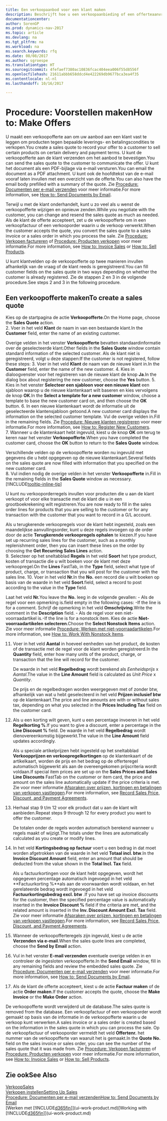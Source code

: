 ```yaml
---
title: Een verkoopaanbod voor een klant maken
description: Beschrijft hoe u een verkoopaanbieding of een offerteaanvraagdocument maakt om uw aanbod aan een klant vast te leggen om producten onder bepaalde voorwaarden te verkopen.
documentationcenter: 
author: SorenGP
ms.prod: dynamics-nav-2017
ms.topic: article
ms.devlang: na
ms.tgt_pltfrm: na
ms.workload: na
ms.search.keywords: rfq
ms.date: 08/08/2017
ms.author: sgroespe
ms.translationtype: HT
ms.sourcegitcommit: 4fefaef7380ac10836fcac404eea006f55d8556f
ms.openlocfilehash: 21611abbb658ddcd4e422269db9677bca3ea4f35
ms.contentlocale: nl-nl
ms.lasthandoff: 10/16/2017

---
```

# <a name="how-to-make-offers"></a><span data-ttu-id="a1d88-103">Procedure: Voorstellen maken</span><span class="sxs-lookup"><span data-stu-id="a1d88-103">How to: Make Offers</span></span>
<span data-ttu-id="a1d88-104">U maakt een verkoopofferte aan om uw aanbod aan een klant vast te leggen om producten tegen bepaalde leverings- en betalingscondities te verkopen.</span><span class="sxs-lookup"><span data-stu-id="a1d88-104">You create a sales quote to record your offer to a customer to sell certain products on certain delivery and payment terms.</span></span> <span data-ttu-id="a1d88-105">U kunt de verkoopofferte aan de klant verzenden om het aanbod te bevestigen.</span><span class="sxs-lookup"><span data-stu-id="a1d88-105">You can send the sales quote to the customer to communicate the offer.</span></span> <span data-ttu-id="a1d88-106">U kunt het document als een PDF-bijlage via e-mail versturen.</span><span class="sxs-lookup"><span data-stu-id="a1d88-106">You can email the document as a PDF attachment.</span></span> <span data-ttu-id="a1d88-107">U kunt ook de hoofdtekst van de e-mail vooraf laten invullen met een overzicht van de offerte.</span><span class="sxs-lookup"><span data-stu-id="a1d88-107">You can also have the email body prefilled with a summary of the quote.</span></span> <span data-ttu-id="a1d88-108">Zie [Procedure: Documenten per e-mail verzenden](ui-how-send-documents-email.md) voor meer informatie.</span><span class="sxs-lookup"><span data-stu-id="a1d88-108">For more information, see [How to: Send Documents by Email](ui-how-send-documents-email.md).</span></span>

<span data-ttu-id="a1d88-109">Terwijl u met de klant onderhandelt, kunt u zo veel als u wenst de verkoopofferte wijzigen en opnieuw zenden.</span><span class="sxs-lookup"><span data-stu-id="a1d88-109">While you negotiate with the customer, you can change and resend the sales quote as much as needed.</span></span> <span data-ttu-id="a1d88-110">Als de klant de offerte accepteert, zet u de verkoopofferte om in een verkoopfactuur of een verkooporder waarin u de verkoop verwerkt.</span><span class="sxs-lookup"><span data-stu-id="a1d88-110">When the customer accepts the quote, you convert the sales quote to a sales invoice or a sales order in which you process the sale.</span></span> <span data-ttu-id="a1d88-111">Zie [Procedure: Verkopen factureren](sales-how-invoice-sales.md) of [Procedure: Producten verkopen](sales-how-sell-products.md) voor meer informatie.</span><span class="sxs-lookup"><span data-stu-id="a1d88-111">For more information, see [How to: Invoice Sales](sales-how-invoice-sales.md) or [How to: Sell Products](sales-how-sell-products.md).</span></span>

<span data-ttu-id="a1d88-112">U kunt klantvelden op de verkoopofferte op twee manieren invullen afhankelijk van de vraag of de klant reeds is geregistreerd.</span><span class="sxs-lookup"><span data-stu-id="a1d88-112">You can fill customer fields on the sales quote in two ways depending on whether the customer is already registered.</span></span> <span data-ttu-id="a1d88-113">Zie de stappen 2 en 3 in de volgende procedure.</span><span class="sxs-lookup"><span data-stu-id="a1d88-113">See steps 2 and 3 in the following procedure.</span></span>

## <a name="to-create-a-sales-quote"></a><span data-ttu-id="a1d88-114">Een verkoopofferte maken</span><span class="sxs-lookup"><span data-stu-id="a1d88-114">To create a sales quote</span></span>
<span data-ttu-id="a1d88-115">Kies op de startpagina de actie **Verkoopofferte**.</span><span class="sxs-lookup"><span data-stu-id="a1d88-115">On the Home page,  choose the **Sales Quote** action.</span></span>  
2. <span data-ttu-id="a1d88-116">Voer in het veld **Klant** de naam in van een bestaande klant.</span><span class="sxs-lookup"><span data-stu-id="a1d88-116">In the **Customer** field, enter the name of an existing customer.</span></span>

   <span data-ttu-id="a1d88-117">Overige velden in het venster **Verkoopofferte** bevatten standaardinformatie over de geselecteerde klant.</span><span class="sxs-lookup"><span data-stu-id="a1d88-117">Other fields in the **Sales Quote** window contain standard information of the selected customer.</span></span> <span data-ttu-id="a1d88-118">Als de klant niet is geregistreerd, volgt u deze stappen:</span><span class="sxs-lookup"><span data-stu-id="a1d88-118">If the customer is not registered, follow these steps:</span></span>
3. <span data-ttu-id="a1d88-119">Voer in het veld **Klant** de naam van de nieuwe klant in.</span><span class="sxs-lookup"><span data-stu-id="a1d88-119">In the **Customer** field, enter the name of the new customer.</span></span>
4. <span data-ttu-id="a1d88-120">Kies in dialoogvenster voor het registreren van de nieuwe klant de knop **Ja**.</span><span class="sxs-lookup"><span data-stu-id="a1d88-120">In the dialog box about registering the new customer, choose the **Yes** button.</span></span>
5. <span data-ttu-id="a1d88-121">Kies in het venster **Selecteer een sjabloon voor een nieuwe klant** een sjabloon waarop u de nieuwe klantenkaart wilt baseren en kies vervolgens de knop **OK**.</span><span class="sxs-lookup"><span data-stu-id="a1d88-121">In the **Select a template for a new customer** window, choose a template to base the new customer card on, and then choose the **OK** button.</span></span>
6. <span data-ttu-id="a1d88-122">In een nieuwe klantenkaart wordt de informatie uit de geselecteerde klantensjabloon getoond.</span><span class="sxs-lookup"><span data-stu-id="a1d88-122">A new customer card displays the information on the selected customer template.</span></span> <span data-ttu-id="a1d88-123">Vul de overige velden in.</span><span class="sxs-lookup"><span data-stu-id="a1d88-123">Fill in the remaining fields.</span></span> <span data-ttu-id="a1d88-124">Zie [Procedure: Nieuwe klanten registreren](sales-how-register-new-customers.md) voor meer informatie.</span><span class="sxs-lookup"><span data-stu-id="a1d88-124">For more information, see [How to: Register New Customers](sales-how-register-new-customers.md).</span></span>  
7. <span data-ttu-id="a1d88-125">Wanneer u de klantenkaart hebt ingevuld, kiest u de knop **OK** om terug te keren naar het venster **Verkoopofferte**.</span><span class="sxs-lookup"><span data-stu-id="a1d88-125">When you have completed the customer card, choose the **OK** button to return to the **Sales Quote** window.</span></span>

   <span data-ttu-id="a1d88-126">Verschillende velden op de verkoopofferte worden nu ingevuld met gegevens die u hebt opgegeven op de nieuwe klantenkaart.</span><span class="sxs-lookup"><span data-stu-id="a1d88-126">Several fields on the sales quote are now filled with information that you specified on the new customer card.</span></span>  
8. <span data-ttu-id="a1d88-127">Vul indien nodig de overige velden in het venster **Verkoopofferte** in.</span><span class="sxs-lookup"><span data-stu-id="a1d88-127">Fill in the remaining fields in the **Sales Quote** window as necessary.</span></span> [!INCLUDE[tooltip-inline-tip](includes/tooltip-inline-tip_md.md)]  

<span data-ttu-id="a1d88-128">U kunt nu verkooporderregels invullen voor producten die u aan de klant verkoopt of voor elke transactie met de klant die u in een grootboekrekening wilt registreren.</span><span class="sxs-lookup"><span data-stu-id="a1d88-128">You are now ready to fill in the sales order lines for products that you are selling to the customer or for any transaction with the customer that you want to record in a G/L account.</span></span>   

<span data-ttu-id="a1d88-129">Als u terugkerende verkoopregels voor de klant hebt ingesteld, zoals een maandelijkse aanvullingsorder, kunt u deze regels invoegen op de order door de actie **Terugkerende verkoopregels ophalen** te kiezen.</span><span class="sxs-lookup"><span data-stu-id="a1d88-129">If you have set up recurring sales lines for the customer, such as a monthly replenishment order, then you can insert these lines on the order by choosing the **Get Recurring Sales Lines** action.</span></span>  
9. <span data-ttu-id="a1d88-130">Selecteer op het sneltabblad **Regels** in het veld **Soort** het type product, kosten of transactie die u wilt boeken voor de klant met deze verkoopregel.</span><span class="sxs-lookup"><span data-stu-id="a1d88-130">On the **Lines** FastTab, in the **Type** field, select what type of product, charge, or transaction that you will post for the customer with the sales line.</span></span>
10. <span data-ttu-id="a1d88-131">Voer in het veld **Nr.**</span><span class="sxs-lookup"><span data-stu-id="a1d88-131">In the **No.**</span></span> <span data-ttu-id="a1d88-132">een record die u wilt boeken op basis van de waarde in het veld **Soort**.</span><span class="sxs-lookup"><span data-stu-id="a1d88-132">field, select a record to post according to the value in the **Type** field.</span></span>

 <span data-ttu-id="a1d88-133">Laat het veld **Nr.**</span><span class="sxs-lookup"><span data-stu-id="a1d88-133">You leave the **No.**</span></span> <span data-ttu-id="a1d88-134">leeg in de volgende gevallen: - Als de regel voor een opmerking is.</span><span class="sxs-lookup"><span data-stu-id="a1d88-134">field empty in the following cases: -If the line is for a comment.</span></span> <span data-ttu-id="a1d88-135">Schrijf de opmerking in het veld **Omschrijving**.</span><span class="sxs-lookup"><span data-stu-id="a1d88-135">Write the comment in the **Description** field.</span></span>
 <span data-ttu-id="a1d88-136">- Als de regel voor een niet-voorraadartikel is.</span><span class="sxs-lookup"><span data-stu-id="a1d88-136">-If the line is for a nonstock item.</span></span> <span data-ttu-id="a1d88-137">Kies de actie **Niet-voorraadartikelen selecteren**.</span><span class="sxs-lookup"><span data-stu-id="a1d88-137">Choose the **Select Nonstock Items** action.</span></span> <span data-ttu-id="a1d88-138">Zie voor meer informatie [Procedure: Werken met niet-voorraadartikelen](inventory-how-work-nonstock-items.md).</span><span class="sxs-lookup"><span data-stu-id="a1d88-138">For more information, see [How to: Work With Nonstock Items](inventory-how-work-nonstock-items.md).</span></span>

11. <span data-ttu-id="a1d88-139">Voer in het veld **Aantal** in hoeveel eenheden van het product, de kosten of de transactie met de regel voor de klant worden geregistreerd.</span><span class="sxs-lookup"><span data-stu-id="a1d88-139">In the **Quantity** field, enter how many units of the product, charge, or transaction that the line will record for the customer.</span></span>

    <span data-ttu-id="a1d88-140">De waarde in het veld **Regelbedrag** wordt berekend als *Eenheidsprijs* x *Aantal*.</span><span class="sxs-lookup"><span data-stu-id="a1d88-140">The value in the **Line Amount** field is calculated as *Unit Price* x *Quantity*.</span></span>  

    <span data-ttu-id="a1d88-141">De prijs en de regelbedragen worden weergegeven met of zonder btw, afhankelijk van wat u hebt geselecteerd in het veld **Prijzen inclusief btw** op de klantenkaart.</span><span class="sxs-lookup"><span data-stu-id="a1d88-141">The price and line amounts are with or without sales tax, depending on what you selected in the **Prices Including Tax** field on the customer card.</span></span>  
12. <span data-ttu-id="a1d88-142">Als u een korting wilt geven, kunt u een percentage invoeren in het veld **Regelkorting %**.</span><span class="sxs-lookup"><span data-stu-id="a1d88-142">If you want to give a discount, enter a percentage in the **Line Discount %** field.</span></span> <span data-ttu-id="a1d88-143">De waarde in het veld **Regelbedrag** wordt dienovereenkomstig bijgewerkt.</span><span class="sxs-lookup"><span data-stu-id="a1d88-143">The value in the **Line Amount** field updates accordingly.</span></span>  

    <span data-ttu-id="a1d88-144">Als u speciale artikelprijzen hebt ingesteld op het sneltabblad **Verkoopprijzen en verkoopregelkortingen** op de klantenkaart of de artikelkaart, worden de prijs en het bedrag op de offerteregel automatisch bijgewerkt als aan de overeengekomen prijscriteria wordt voldaan.</span><span class="sxs-lookup"><span data-stu-id="a1d88-144">If special item prices are set up on the **Sales Prices and Sales Line Discounts** FastTab on the customer or item card, the price and amount on the sales line automatically update if the price criteria is met.</span></span> <span data-ttu-id="a1d88-145">Zie voor meer informatie [Afspraken over prijzen, kortingen en betalingen van verkopen vastleggen](sales-how-record-sales-price-discount-payment-agreements.md).</span><span class="sxs-lookup"><span data-stu-id="a1d88-145">For more information, see [Record Sales Price, Discount, and Payment Agreements](sales-how-record-sales-price-discount-payment-agreements.md).</span></span>  
13. <span data-ttu-id="a1d88-146">Herhaal stap 9 t/m 12 voor elk product dat u aan de klant wilt aanbieden.</span><span class="sxs-lookup"><span data-stu-id="a1d88-146">Repeat steps 9 through 12 for every product you want to offer the customer.</span></span>  

    <span data-ttu-id="a1d88-147">De totalen onder de regels worden automatisch berekend wanneer u regels maakt of wijzigt.</span><span class="sxs-lookup"><span data-stu-id="a1d88-147">The totals under the lines are automatically calculated as you create or modify lines.</span></span>  
14. <span data-ttu-id="a1d88-148">In het veld **Kortingsbedrag op factuur** voert u een bedrag in dat moet worden afgetrokken van de waarde in het veld **Totaal incl. btw**.</span><span class="sxs-lookup"><span data-stu-id="a1d88-148">In the **Invoice Discount Amount** field, enter an amount that should be deducted from the value shown in the **Total Incl. Tax** field.</span></span>

    <span data-ttu-id="a1d88-149">Als u factuurkortingen voor de klant hebt opgegeven, wordt het opgegeven percentage automatisch ingevoegd in het veld **Factuurkorting %**als aan de voorwaarden wordt voldaan, en het gerelateerde bedrag wordt ingevoegd in het veld **Factuurkortingsbedrag excl. btw** .</span><span class="sxs-lookup"><span data-stu-id="a1d88-149">If you have set up invoice discounts for the customer, then the specified percentage value is automatically inserted in the **Invoice Discount %** field if the criteria are met, and the related amount is inserted in the **Inv. Discount Amount Excl. Tax** field.</span></span> <span data-ttu-id="a1d88-150">Zie voor meer informatie [Afspraken over prijzen, kortingen en betalingen van verkopen vastleggen](sales-how-record-sales-price-discount-payment-agreements.md).</span><span class="sxs-lookup"><span data-stu-id="a1d88-150">For more information, see [Record Sales Price, Discount, and Payment Agreements](sales-how-record-sales-price-discount-payment-agreements.md).</span></span>
15. <span data-ttu-id="a1d88-151">Wanneer de verkoopofferteregels zijn ingevuld, kiest u de actie **Verzenden via e-mail**.</span><span class="sxs-lookup"><span data-stu-id="a1d88-151">When the sales quote lines are completed, choose the **Send by Email** action.</span></span>
16. <span data-ttu-id="a1d88-152">Vul in het venster **E-mail verzenden** eventuele overige velden in en controleer de ingesloten verkoopofferte.</span><span class="sxs-lookup"><span data-stu-id="a1d88-152">In the **Send Email** window, fill in any remaining fields and review the embedded sales quote.</span></span> <span data-ttu-id="a1d88-153">Zie [Procedure: Documenten per e-mail verzenden](ui-how-send-documents-email.md) voor meer informatie.</span><span class="sxs-lookup"><span data-stu-id="a1d88-153">For more information, see [How to: Send Documents by Email](ui-how-send-documents-email.md).</span></span>
17. <span data-ttu-id="a1d88-154">Als de klant de offerte accepteert, kiest u de actie **Factuur maken** of de actie **Order maken**.</span><span class="sxs-lookup"><span data-stu-id="a1d88-154">If the customer accepts the quote, choose the **Make Invoice** or the **Make Order** action.</span></span>

<span data-ttu-id="a1d88-155">De verkoopofferte wordt verwijderd uit de database.</span><span class="sxs-lookup"><span data-stu-id="a1d88-155">The sales quote is removed from the database.</span></span> <span data-ttu-id="a1d88-156">Een verkoopfactuur of een verkooporder wordt gemaakt op basis van de informatie in de verkoopofferte waarin u de verkoop kunt verwerken.</span><span class="sxs-lookup"><span data-stu-id="a1d88-156">A sales invoice or a sales order is created based on the information in the sales quote in which you can process the sale.</span></span> <span data-ttu-id="a1d88-157">Op de verkoopfactuur of verkooporder vermeldt het veld **Offertenr.** het nummer van de verkoopofferte van waaruit het is gemaakt.</span><span class="sxs-lookup"><span data-stu-id="a1d88-157">In the **Quote No.** field on the sales invoice or sales order, you can see the number of the sales quote that it was made from.</span></span> <span data-ttu-id="a1d88-158">Zie [Procedure: Verkopen factureren](sales-how-invoice-sales.md) of [Procedure: Producten verkopen](sales-how-sell-products.md) voor meer informatie.</span><span class="sxs-lookup"><span data-stu-id="a1d88-158">For more information, see [How to: Invoice Sales](sales-how-invoice-sales.md) or [How to: Sell Products](sales-how-sell-products.md).</span></span>

## <a name="see-also"></a><span data-ttu-id="a1d88-159">Zie ook</span><span class="sxs-lookup"><span data-stu-id="a1d88-159">See Also</span></span>
[<span data-ttu-id="a1d88-160">Verkoop</span><span class="sxs-lookup"><span data-stu-id="a1d88-160">Sales</span></span>](sales-manage-sales.md)  
[<span data-ttu-id="a1d88-161">Verkopen instellen</span><span class="sxs-lookup"><span data-stu-id="a1d88-161">Setting Up Sales</span></span>](sales-setup-sales.md)  
[<span data-ttu-id="a1d88-162">Procedure: Documenten per e-mail verzenden</span><span class="sxs-lookup"><span data-stu-id="a1d88-162">How to: Send Documents by Email</span></span>](ui-how-send-documents-email.md)  
<span data-ttu-id="a1d88-163">[Werken met [!INCLUDE[d365fin](includes/d365fin_md.md)]](ui-work-product.md)</span><span class="sxs-lookup"><span data-stu-id="a1d88-163">[Working with [!INCLUDE[d365fin](includes/d365fin_md.md)]](ui-work-product.md)</span></span>

